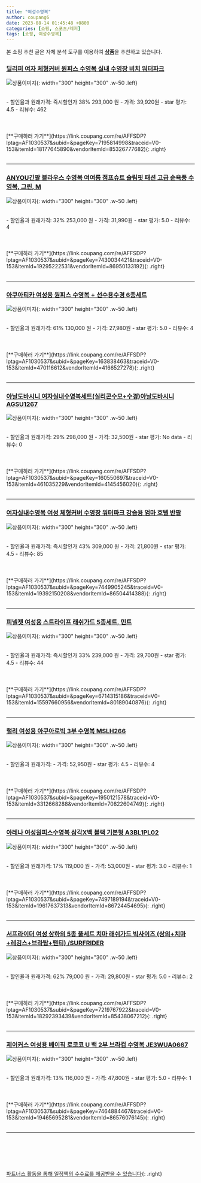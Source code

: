 ```yaml
---
title: "여성수영복"
author: coupang6
date: 2023-08-14 01:45:48 +0800
categories: [쇼핑, 스포츠/레저]
tags: [쇼핑, 여성수영복]
---
```


본 쇼핑 추천 글은 자체 분석 도구를 이용하여 [**상품**](https://link.coupang.com/a/bao1ui)을 추천하고 있습니다.

### [딜리퍼 여자 체형커버 원피스 수영복 실내 수영장 비치 워터파크](https://link.coupang.com/re/AFFSDP?lptag=AF1030537&subid=&pageKey=7195814998&traceid=V0-153&itemId=18177645890&vendorItemId=85326777682)

![상품이미지](https://thumbnail8.coupangcdn.com/thumbnails/remote/230x230ex/image/vendor_inventory/9be4/7bd51fae89fc5923462c43b9a513fe41317082cc314e55a274ce905b3ddc.jpg){: width="300" height="300" .w-50 .left}


<br>
- 할인율과 원래가격: 즉시할인가 38%  293,000   원
- 가격: 39,920원
- star 평가: 4.5
- 리뷰수: 462
<br>
<br>
<br>
<br>
[**구매하러 가기**](https://link.coupang.com/re/AFFSDP?lptag=AF1030537&subid=&pageKey=7195814998&traceid=V0-153&itemId=18177645890&vendorItemId=85326777682){: .right}
<br>
<br>

---

### [ANYOU긴팔 블라우스 수영복 여여름 점프슈트 슬림핏 패션 고급 순욕풍 수영복, 그린, M](https://link.coupang.com/re/AFFSDP?lptag=AF1030537&subid=&pageKey=7430034421&traceid=V0-153&itemId=19295222531&vendorItemId=86950133192)

![상품이미지](https://thumbnail10.coupangcdn.com/thumbnails/remote/230x230ex/image/vendor_inventory/c6c7/63c207cacf9e6c16f0d4adb6d0e50e0e9692350cfe055a1f5019e3a0b1dd.jpg){: width="300" height="300" .w-50 .left}


<br>
- 할인율과 원래가격: 32%  253,000   원
- 가격: 31,990원
- star 평가: 5.0
- 리뷰수: 4
<br>
<br>
<br>
<br>
[**구매하러 가기**](https://link.coupang.com/re/AFFSDP?lptag=AF1030537&subid=&pageKey=7430034421&traceid=V0-153&itemId=19295222531&vendorItemId=86950133192){: .right}
<br>
<br>

---

### [아쿠아티카 여성용 원피스 수영복 + 선수용수경 6종세트](https://link.coupang.com/re/AFFSDP?lptag=AF1030537&subid=&pageKey=163838463&traceid=V0-153&itemId=470116612&vendorItemId=4166527278)

![상품이미지](https://thumbnail7.coupangcdn.com/thumbnails/remote/230x230ex/image/retail/images/2018/11/30/11/6/f323ff37-2901-4253-b86a-15c94f38bc2e.jpg){: width="300" height="300" .w-50 .left}


<br>
- 할인율과 원래가격: 61%  130,000   원
- 가격: 27,980원
- star 평가: 5.0
- 리뷰수: 4
<br>
<br>
<br>
<br>
[**구매하러 가기**](https://link.coupang.com/re/AFFSDP?lptag=AF1030537&subid=&pageKey=163838463&traceid=V0-153&itemId=470116612&vendorItemId=4166527278){: .right}
<br>
<br>

---

### [아날도바시니 여자실내수영복세트(실리콘수모+수경)아날도바시니 AGSU1267](https://link.coupang.com/re/AFFSDP?lptag=AF1030537&subid=&pageKey=160550697&traceid=V0-153&itemId=461035229&vendorItemId=4145456020)

![상품이미지](https://thumbnail10.coupangcdn.com/thumbnails/remote/230x230ex/image/vendor_inventory/images/2018/11/23/15/3/fd9417df-2b11-4454-94a3-a5e4f974555f.jpg){: width="300" height="300" .w-50 .left}


<br>
- 할인율과 원래가격: 29%  298,000   원
- 가격: 32,500원
- star 평가: No data
- 리뷰수: 0
<br>
<br>
<br>
<br>
[**구매하러 가기**](https://link.coupang.com/re/AFFSDP?lptag=AF1030537&subid=&pageKey=160550697&traceid=V0-153&itemId=461035229&vendorItemId=4145456020){: .right}
<br>
<br>

---

### [여자실내수영복 여성 체형커버 수영장 워터파크 강습용 엄마 호텔 반팔](https://link.coupang.com/re/AFFSDP?lptag=AF1030537&subid=&pageKey=7449905245&traceid=V0-153&itemId=19392150208&vendorItemId=86504414388)

![상품이미지](https://thumbnail8.coupangcdn.com/thumbnails/remote/230x230ex/image/vendor_inventory/b39e/f6f295669064eddd50cbd7c261a68b5fa118107e7b288b12dbc9e3201306.jpg){: width="300" height="300" .w-50 .left}


<br>
- 할인율과 원래가격: 즉시할인가 43%  309,000   원
- 가격: 21,800원
- star 평가: 4.5
- 리뷰수: 85
<br>
<br>
<br>
<br>
[**구매하러 가기**](https://link.coupang.com/re/AFFSDP?lptag=AF1030537&subid=&pageKey=7449905245&traceid=V0-153&itemId=19392150208&vendorItemId=86504414388){: .right}
<br>
<br>

---

### [피넬젯 여성용 스트라이프 래쉬가드 5종세트, 민트](https://link.coupang.com/re/AFFSDP?lptag=AF1030537&subid=&pageKey=6714315186&traceid=V0-153&itemId=15597660956&vendorItemId=80189040876)

![상품이미지](https://thumbnail9.coupangcdn.com/thumbnails/remote/230x230ex/image/vendor_inventory/63cd/c78932375c47330cd45676248b0d796db48d2551537fc02c2f31ed8882b9.jpg){: width="300" height="300" .w-50 .left}


<br>
- 할인율과 원래가격: 즉시할인가 33%  239,000   원
- 가격: 29,700원
- star 평가: 4.5
- 리뷰수: 44
<br>
<br>
<br>
<br>
[**구매하러 가기**](https://link.coupang.com/re/AFFSDP?lptag=AF1030537&subid=&pageKey=6714315186&traceid=V0-153&itemId=15597660956&vendorItemId=80189040876){: .right}
<br>
<br>

---

### [랠리 여성용 아쿠아로빅 3부 수영복 MSLH266](https://link.coupang.com/re/AFFSDP?lptag=AF1030537&subid=&pageKey=1950121578&traceid=V0-153&itemId=3312668288&vendorItemId=70822604749)

![상품이미지](https://thumbnail9.coupangcdn.com/thumbnails/remote/230x230ex/image/vendor_inventory/a7b6/6f5659ffe250bfa2f947ed070cc0ea8a050e417a7f43112cc1280e4eba31.jpg){: width="300" height="300" .w-50 .left}


<br>
- 할인율과 원래가격: 
- 가격: 52,950원
- star 평가: 4.5
- 리뷰수: 4
<br>
<br>
<br>
<br>
[**구매하러 가기**](https://link.coupang.com/re/AFFSDP?lptag=AF1030537&subid=&pageKey=1950121578&traceid=V0-153&itemId=3312668288&vendorItemId=70822604749){: .right}
<br>
<br>

---

### [아레나 여성원피스수영복 삼각X백 블랙 기본형 A3BL1PL02](https://link.coupang.com/re/AFFSDP?lptag=AF1030537&subid=&pageKey=7497189194&traceid=V0-153&itemId=19617637313&vendorItemId=86724454695)

![상품이미지](https://thumbnail7.coupangcdn.com/thumbnails/remote/230x230ex/image/vendor_inventory/dff8/1adee9532991c3dedccf34e5ce885b203e8961df4c5891bd4be8c857b465.jpeg){: width="300" height="300" .w-50 .left}


<br>
- 할인율과 원래가격: 17%  119,000   원
- 가격: 53,000원
- star 평가: 3.0
- 리뷰수: 1
<br>
<br>
<br>
<br>
[**구매하러 가기**](https://link.coupang.com/re/AFFSDP?lptag=AF1030537&subid=&pageKey=7497189194&traceid=V0-153&itemId=19617637313&vendorItemId=86724454695){: .right}
<br>
<br>

---

### [서프라이더 여성 상하의 5종 풀세트 치마 래쉬가드 빅사이즈 (상의+치마+레깅스+브라탑+팬티) /SURFRIDER](https://link.coupang.com/re/AFFSDP?lptag=AF1030537&subid=&pageKey=7219767922&traceid=V0-153&itemId=18292393439&vendorItemId=85438067212)

![상품이미지](https://thumbnail6.coupangcdn.com/thumbnails/remote/230x230ex/image/vendor_inventory/3bfa/8dbc2a55ac8fd79fd9cc11dab06a758a6485a3720566a199a70eefb6858d.jpg){: width="300" height="300" .w-50 .left}


<br>
- 할인율과 원래가격: 62%  79,000   원
- 가격: 29,800원
- star 평가: 5.0
- 리뷰수: 2
<br>
<br>
<br>
<br>
[**구매하러 가기**](https://link.coupang.com/re/AFFSDP?lptag=AF1030537&subid=&pageKey=7219767922&traceid=V0-153&itemId=18292393439&vendorItemId=85438067212){: .right}
<br>
<br>

---

### [제이커스 여성용 베이직 로코코 U 백 2부 브라컵 수영복 JE3WUA0667](https://link.coupang.com/re/AFFSDP?lptag=AF1030537&subid=&pageKey=7464884467&traceid=V0-153&itemId=19465695281&vendorItemId=86576076145)

![상품이미지](https://thumbnail6.coupangcdn.com/thumbnails/remote/230x230ex/image/retail/images/2023/07/14/9/7/3be76c21-ac87-4b00-82ff-8b8e2659e2a7.jpg){: width="300" height="300" .w-50 .left}


<br>
- 할인율과 원래가격: 13%  116,000   원
- 가격: 47,800원
- star 평가: 5.0
- 리뷰수: 1
<br>
<br>
<br>
<br>
[**구매하러 가기**](https://link.coupang.com/re/AFFSDP?lptag=AF1030537&subid=&pageKey=7464884467&traceid=V0-153&itemId=19465695281&vendorItemId=86576076145){: .right}
<br>
<br>

---
<br><br><br><br><br> [파트너스 활동을 통해 일정액의 수수료를 제공받을 수 있습니다](https://link.coupang.com/a/bao1ui){: .right}